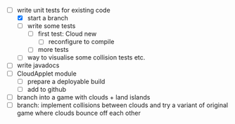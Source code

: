 - [ ] write unit tests for existing code
    - [x] start a branch
    - [ ] write some tests
        - [ ] first test: Cloud new
            - [ ] reconfigure to compile
        - [ ] more tests
    - [ ] way to visualise some collision tests etc.
- [ ] write javadocs
- [ ] CloudApplet module
    - [ ] prepare a deployable build
    - [ ] add to github
- [ ] branch into a game with clouds + land islands
- [ ] branch: implement collisions between clouds and try a variant of original game where clouds bounce off each other
